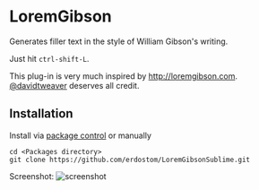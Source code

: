 # LoremGibson

Generates filler text in the style of William Gibson's writing.

Just hit `ctrl-shift-L`.

This plug-in is very much inspired by <http://loremgibson.com>. [@davidtweaver](https://twitter.com/DavidTWeaver) deserves all credit.

## Installation

Install via [package control](https://sublime.wbond.net/) or manually
````
cd <Packages directory>
git clone https://github.com/erdostom/LoremGibsonSublime.git
````

Screenshot:
![screenshot](https://i.imgur.com/Cz02KR3.pn)